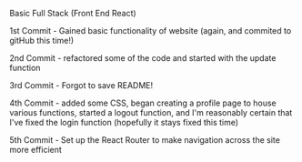 Basic Full Stack (Front End React)

 1st Commit - Gained basic functionality of website (again, and commited to gitHub this time!)

2nd Commit - refactored some of the code and started with the update function

3rd Commit - Forgot to save README!

4th Commit - added some CSS, began creating a profile page to house various functions, started a logout function, and I'm reasonably certain that I've fixed the login function (hopefully it stays fixed this time)

5th Commit - Set up the React Router to make navigation across the site more efficient
